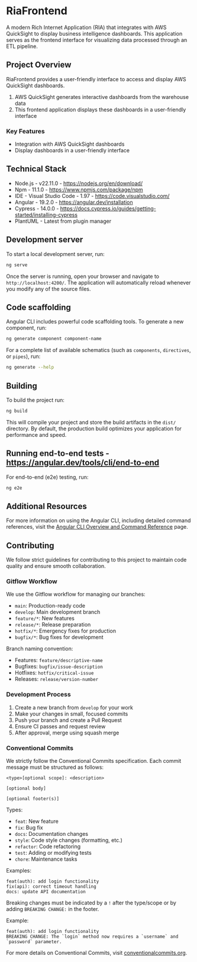 # RiaFrontend

A modern Rich Internet Application (RIA) that integrates with AWS QuickSight to display business intelligence dashboards. This application serves as the frontend interface for visualizing data processed through an ETL pipeline.

## Project Overview

RiaFrontend provides a user-friendly interface to access and display AWS QuickSight dashboards.

1. AWS QuickSight generates interactive dashboards from the warehouse data
2. This frontend application displays these dashboards in a user-friendly interface

### Key Features

- Integration with AWS QuickSight dashboards
- Display dashboards in a user-friendly interface

## Technical Stack

- Node.js - v22.11.0 - https://nodejs.org/en/download/
- Npm - 11.1.0 - https://www.npmjs.com/package/npm
- IDE - Visual Studio Code - 1.97 - https://code.visualstudio.com/
- Angular - 19.2.0 - https://angular.dev/installation
- Cypress - 14.0.0 - https://docs.cypress.io/guides/getting-started/installing-cypress
- PlantUML - Latest from plugin manager


## Development server

To start a local development server, run:

```bash
ng serve
```

Once the server is running, open your browser and navigate to `http://localhost:4200/`. The application will automatically reload whenever you modify any of the source files.

## Code scaffolding

Angular CLI includes powerful code scaffolding tools. To generate a new component, run:

```bash
ng generate component component-name
```

For a complete list of available schematics (such as `components`, `directives`, or `pipes`), run:

```bash
ng generate --help
```

## Building

To build the project run:

```bash
ng build
```

This will compile your project and store the build artifacts in the `dist/` directory. By default, the production build optimizes your application for performance and speed.

## Running end-to-end tests - https://angular.dev/tools/cli/end-to-end

For end-to-end (e2e) testing, run:

```bash
ng e2e
```

## Additional Resources

For more information on using the Angular CLI, including detailed command references, visit the [Angular CLI Overview and Command Reference](https://angular.dev/tools/cli) page.

## Contributing

We follow strict guidelines for contributing to this project to maintain code quality and ensure smooth collaboration.

### Gitflow Workflow

We use the Gitflow workflow for managing our branches:

- `main`: Production-ready code
- `develop`: Main development branch
- `feature/*`: New features
- `release/*`: Release preparation
- `hotfix/*`: Emergency fixes for production
- `bugfix/*`: Bug fixes for development

Branch naming convention:
- Features: `feature/descriptive-name`
- Bugfixes: `bugfix/issue-description`
- Hotfixes: `hotfix/critical-issue`
- Releases: `release/version-number`

### Development Process

1. Create a new branch from `develop` for your work
2. Make your changes in small, focused commits
3. Push your branch and create a Pull Request
4. Ensure CI passes and request review
5. After approval, merge using squash merge

### Conventional Commits

We strictly follow the Conventional Commits specification. Each commit message must be structured as follows:

```
<type>[optional scope]: <description>

[optional body]

[optional footer(s)]
```

Types:
- `feat`: New feature
- `fix`: Bug fix
- `docs`: Documentation changes
- `style`: Code style changes (formatting, etc.)
- `refactor`: Code refactoring
- `test`: Adding or modifying tests
- `chore`: Maintenance tasks

Examples:
```
feat(auth): add login functionality
fix(api): correct timeout handling
docs: update API documentation
```

Breaking changes must be indicated by a `!` after the type/scope or by adding `BREAKING CHANGE:` in the footer.

Example:
```
feat(auth): add login functionality
BREAKING CHANGE: The `login` method now requires a `username` and `password` parameter.
```

For more details on Conventional Commits, visit [conventionalcommits.org](https://www.conventionalcommits.org/).
